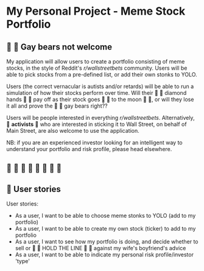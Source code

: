 # My Personal Project - Meme Stock Portfolio

## :rainbow: :bear: Gay bears not welcome

My application will allow users to create a portfolio consisting of meme stocks, in the style of Reddit's 
*r/wallstreetbets* community. Users will be able to pick stocks from a pre-defined list, or add their own stonks to YOLO.

Users (the correct vernacular is autists and/or retards) will be able to run a simulation of how their stocks perform 
over time. Will their :gem: :raised_hands: diamond hands :raised_hands: :gem: pay off as their stock goes :rocket: 
:rocket: to the moon :first_quarter_moon_with_face: :full_moon_with_face:, or will they lose it all and prove the 
:rainbow: :bear: gay bears right??

Users will be people interested in everything *r/wallstreetbets*. Alternatively, :triumph: **activists** :triumph: who are interested in 
sticking it to Wall Street, on behalf of Main Street, are also welcome to use the application. 

NB: if you are an experienced investor looking for an intelligent way to understand your portfolio and risk profile, 
please head elsewhere. 

## :gem: :raised_hands: :rainbow: :bear: :rocket: :rocket: :rocket: :first_quarter_moon_with_face: 
## :first_quarter_moon_with_face: User stories

User stories:
- As a user, I want to be able to choose meme stonks to YOLO (add to my portfolio)
- As a user, I want to be able to create my own stock (ticker) to add to my portfolio
- As a user, I want to see how my portfolio is doing, and decide whether to sell or :rocket: :rocket: HOLD THE LINE 
  :rocket: :rocket: against my wife's boyfriend's advice
- As a user, I want to be able to indicate my personal risk profile/investor 'type'




